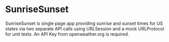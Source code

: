# SunriseSunset

SunriseSunset is single page app providing sunrise and sunset times for US states via two separate API calls using URLSession and a mock URLProtocol for unit tests.
An API Key from openweather.org is required.
